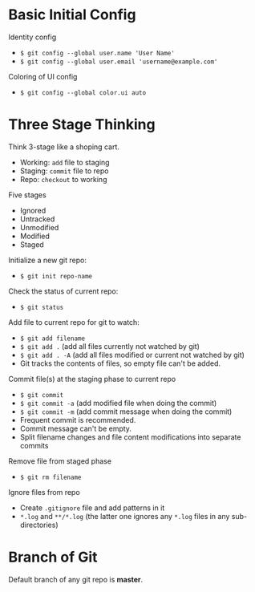 # Basic Initial Config

Identity config

- `$ git config --global user.name 'User Name'`
- `$ git config --global user.email 'username@example.com'`

Coloring of UI config

- `$ git config --global color.ui auto`

# Three Stage Thinking

Think 3-stage like a shoping cart.

- Working: `add` file to staging
- Staging: `commit` file to repo
- Repo: `checkout` to working

Five stages

- Ignored
- Untracked
- Unmodified
- Modified
- Staged

Initialize a new git repo:

- `$ git init repo-name`

Check the status of current repo:

- `$ git status`

Add file to current repo for git to watch:

- `$ git add filename`
- `$ git add .` (add all files currently not watched by git)
- `$ git add . -A` (add all files modified or current not watched by git)
- Git tracks the contents of files, so empty file can't be added.

Commit file(s) at the staging phase to current repo

- `$ git commit`
- `$ git commit -a` (add modified file when doing the commit)
- `$ git commit -m` (add commit message when doing the commit)
- Frequent commit is recommended.
- Commit message can't be empty.
- Split filename changes and file content modifications into separate commits

Remove file from staged phase

- `$ git rm filename`

Ignore files from repo

- Create `.gitignore` file and add patterns in it
- `*.log` and `**/*.log` (the latter one ignores any `*.log` files in any sub-directories)


# Branch of Git

Default branch of any git repo is **master**.

